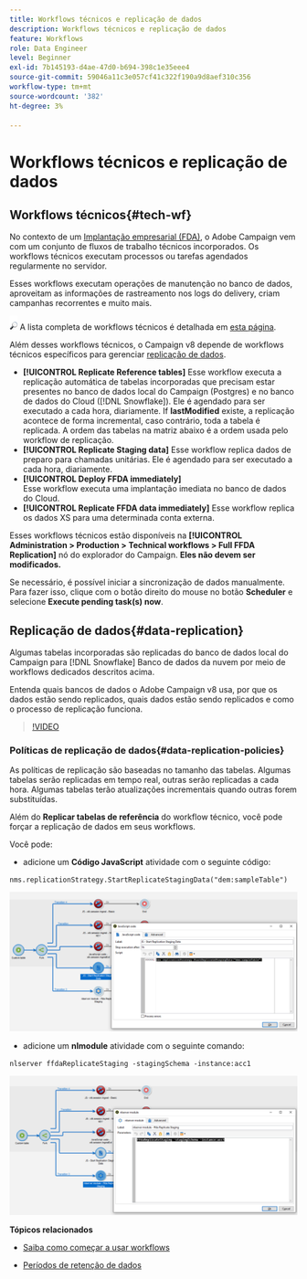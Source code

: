```yaml
---
title: Workflows técnicos e replicação de dados
description: Workflows técnicos e replicação de dados
feature: Workflows
role: Data Engineer
level: Beginner
exl-id: 7b145193-d4ae-47d0-b694-398c1e35eee4
source-git-commit: 59046a11c3e057cf41c322f190a9d8aef310c356
workflow-type: tm+mt
source-wordcount: '382'
ht-degree: 3%

---
```


# Workflows técnicos e replicação de dados

## Workflows técnicos{#tech-wf}

No contexto de um [Implantação empresarial (FDA)](enterprise-deployment.md), o Adobe Campaign vem com um conjunto de fluxos de trabalho técnicos incorporados. Os workflows técnicos executam processos ou tarefas agendados regularmente no servidor.

Esses workflows executam operações de manutenção no banco de dados, aproveitam as informações de rastreamento nos logs do delivery, criam campanhas recorrentes e muito mais.

![](../assets/do-not-localize/glass.png) A lista completa de workflows técnicos é detalhada em [esta página](https://experienceleague.adobe.com/docs/campaign/automation/workflows/introduction/wf-type/technical-workflows.html).

Além desses workflows técnicos, o Campaign v8 depende de workflows técnicos específicos para gerenciar [replicação de dados](#data-replication).

* **[!UICONTROL Replicate Reference tables]**
Esse workflow executa a replicação automática de tabelas incorporadas que precisam estar presentes no banco de dados local do Campaign (Postgres) e no banco de dados do Cloud ([!DNL Snowflake]). Ele é agendado para ser executado a cada hora, diariamente. If **lastModified** existe, a replicação acontece de forma incremental, caso contrário, toda a tabela é replicada. A ordem das tabelas na matriz abaixo é a ordem usada pelo workflow de replicação.
* **[!UICONTROL Replicate Staging data]**
Esse workflow replica dados de preparo para chamadas unitárias. Ele é agendado para ser executado a cada hora, diariamente.
* **[!UICONTROL Deploy FFDA immediately]**\
   Esse workflow executa uma implantação imediata no banco de dados do Cloud.
* **[!UICONTROL Replicate FFDA data immediately]**
Esse workflow replica os dados XS para uma determinada conta externa.

Esses workflows técnicos estão disponíveis na **[!UICONTROL Administration > Production > Technical workflows > Full FFDA Replication]** nó do explorador do Campaign. **Eles não devem ser modificados.**

Se necessário, é possível iniciar a sincronização de dados manualmente. Para fazer isso, clique com o botão direito do mouse no botão **Scheduler** e selecione **Execute pending task(s) now**.

## Replicação de dados{#data-replication}

Algumas tabelas incorporadas são replicadas do banco de dados local do Campaign para [!DNL Snowflake] Banco de dados da nuvem por meio de workflows dedicados descritos acima.

Entenda quais bancos de dados o Adobe Campaign v8 usa, por que os dados estão sendo replicados, quais dados estão sendo replicados e como o processo de replicação funciona.

>[!VIDEO](https://video.tv.adobe.com/v/334460?quality=12)


### Políticas de replicação de dados{#data-replication-policies}

As políticas de replicação são baseadas no tamanho das tabelas. Algumas tabelas serão replicadas em tempo real, outras serão replicadas a cada hora. Algumas tabelas terão atualizações incrementais quando outras forem substituídas.

Além do **Replicar tabelas de referência** do workflow técnico, você pode forçar a replicação de dados em seus workflows.

Você pode:

* adicione um **Código JavaScript** atividade com o seguinte código:

```
nms.replicationStrategy.StartReplicateStagingData("dem:sampleTable")
```

![](assets/jscode.png)


* adicione um **nlmodule** atividade com o seguinte comando:

```
nlserver ffdaReplicateStaging -stagingSchema -instance:acc1
```

![](assets/nlmodule.png)


**Tópicos relacionados**

* [Saiba como começar a usar workflows](https://experienceleague.adobe.com/docs/campaign/automation/workflows/introduction/about-workflows.html)

* [Períodos de retenção de dados](../dev/datamodel-best-practices.md#data-retention)

